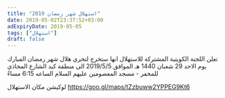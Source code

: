 ```yaml
---
title: "استهلال شهر رمضان 2019"
date: 2019-05-02T23:37:52+03:00
adExpiryDate: 2019-05-05
tags: ["استهلال"]
draft: false
---
```


تعلن اللجنة الكويتية المشتركة للاستهلال
انها ستخرج لتحري هلال شهر رمضان المبارك 
يوم الاحد 29 شعبان 1440 هـ الموافق 2019/5/5
الى منطقة كبد  الشارع المحاذي للمخفر - مسجد المعصومين عليهم السلام
الساعه 6:15  مساءً

لوكيشن مكان الاستهلال 
https://goo.gl/maps/tZzbuww2YPPEG9Kt6
